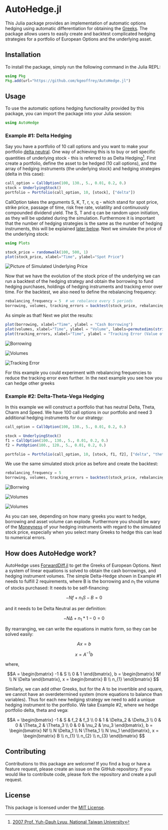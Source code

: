 

# AutoHedge.jl
This Julia package provides an implementation of automatic options hedging using automatic differentiation for obtaining the [Greeks](https://en.wikipedia.org/wiki/Greeks_(finance)). The package allows users to easily create and backtest complicated hedging strategies for a portfolio of European Options and the underlying asset.

## Installation
To install the package, simply run the following command in the Julia REPL:

```julia
using Pkg
Pkg.add(url="https://github.com/kgeoffrey/AutoHedge.jl")
```


## Usage
To use the automatic options hedging functionality provided by this package, you can import the package into your Julia session:

```julia
using AutoHedge
```

### Example #1: Delta Hedging
Say you have a portfolio of 10 call options and you want to make your portfolio [delta neutral](https://en.wikipedia.org/wiki/Delta_neutral). One way of achieving this is to buy or sell specific quantities of underlying stock - this is referred to as Delta Hedging[^1]. First create a portfolio, define the asset to be hedged (10 call options), and the array of hedging instruments (the underlying stock) and hedging strategies (delta in this case):

```julia
call_option = CallOption(100, 130., 5., 0.01, 0.2, 0.)
stock = UnderlyingStock()
portfolio = Portfolio(call_option, 10, [stock], ["delta"])
```

CallOption takes the arguments S, K, T, r, v, q - which stand for spot price, strike price, passage of time, risk free rate, volatility and continuously compounded dividend yield. The S, T and q can be random upon initiation, as they will be updated during the simulation. Furthermore it is important that the number of hedging strategies is the same as the number of hedging instruments, this will be explained [later below](#How-does-AutoHedge-work?). Next we simulate the price of the underlying stock:

```julia
using Plots

stock_price = randomwalk(100, 500, 1)
plot(stock_price, xlabel="Time", ylabel="Spot Price")
```
![Picture of Simulated Underlying Price](https://i.imgur.com/5UovmfY.png)

Now that we have the evolution of the stock price of the underlying we can run a backtest of the hedging strategy and obtain the borrowing to fund hedging purchases, holdings of hedging instruments and tracking error over time. For the backtest, we also need to define the rebalancing frequency:

```julia
rebalancing_frequency = 5  # we rebalance every 5 periods
borrowing, volumes, tracking_errors = backtest(stock_price, rebalancing_frequency, portfolio)
```
As simple as that! Next we plot the results:
```julia
plot(borrowing, xlabel="Time", ylabel = "Cash Borrowing")
plot(volumes, xlabel="Time", ylabel = "Volume", labels=permutedims(string.(typeof.(portfolio.hedging_instruments))))
plot(tracking_errors, xlabel="Time", ylabel = "Tracking Error (Value of Portfolio)")
```

![Borrowing](https://i.imgur.com/ShXL0H5.png)

![Volumes](https://i.imgur.com/ARyYimo.png)

![Tracking Error](https://i.imgur.com/eSiDshV.png)

For this example you could experiment with rebalancing frequencies to reduce the tracking error even further. In the next example you see how you can hedge other greeks

### Example #2: Delta-Theta-Vega Hedging

In this example we will construct a portfolio that has neutral Delta, Theta, Charm and Speed. We have 100 call options in our portfolio and need 3 additional hedging instruments for our strategy:

```julia
call_option = CallOption(100, 130., 5., 0.01, 0.2, 0.)

stock = UnderlyingStock()
f1 = CallOption(100., 130., 5., 0.01, 0.2, 0.)
f2 = PutOption(100., 120., 5., 0.01, 0.2, 0.)

portfolio = Portfolio(call_option, 10, [stock, f1, f2], ["delta", "theta", "vega"])
```
We use the same simulated stock price as before and create the backtest:
```julia
rebalancing_frequency = 5
borrowing, volumes, tracking_errors = backtest(stock_price, rebalancing_frequency, portfolio)
```

![Borrwing](https://i.imgur.com/SrvcTyE.png)

![Volumes](https://i.imgur.com/KljWlfz.png)

![Volumes](https://i.imgur.com/GT1s76M.png)

As you can see, depending on how many greeks you want to hedge, borrowing and asset volume can explode. Furthermore you should be wary of the [Moneyness](https://en.wikipedia.org/wiki/Moneyness) of your hedging instruments with regard to the simulated stock price, especially when you select many Greeks to hedge this can lead to numerical errors.


## How does AutoHedge work?

AutoHedge uses [ForwardDiff.jl](https://github.com/JuliaDiff/ForwardDiff.jl) to get the Greeks of European Options. Next a system of linear equations is solved to obtain the cash borrowings, and hedging instrument volumes. The simple Delta-Hedge shown in Example #1 needs to fulfill 2 requirements, where B is the borrowing and $n_{1}$ the volume of stocks purchased:
It needs to be self-financing:
```math
-Nf + n_{1}S - B = 0
```
and it needs to be Delta Neutral as per definition:
```math
-N\Delta + n_{1} * 1 - 0 = 0
```

By rearranging, we can write the equations in matrix form, so they can be solved easily:

```math
Ax = b
```
```math
x = A^{-1} b
```
where,
```math
A = \begin{bmatrix} -1 & S \\ 0 & 1 \end{bmatrix}, b =  \begin{bmatrix} Nf \\ N \Delta \end{bmatrix}, x =  \begin{bmatrix} B  \\ n_{1} \end{bmatrix}  
```

Similarly, we can add other Greeks, but for the A to be invertible and square, we cannot have an overdetermined system (more equations to balance than variables). Thus for each new hedging strategy we need to add a unique hedging instrument to the portfolio. We take Example #2, where we hedge portfolio delta, theta and vega:

```math
A = \begin{bmatrix} -1 & S & f_2 & f_3 \\ 0 & 1  & \Delta_2 & \Delta_3 \\ 0 & 0  & \Theta_2 & \Theta_3 \\ 0 & 0  & \nu_2 & \nu_3
 \end{bmatrix}, b =  \begin{bmatrix} Nf \\ N \Delta_1 \\ N \Theta_1 \\ N \nu_1  \end{bmatrix}, x =  \begin{bmatrix} B  \\ n_{1}  \\ n_{2}  \\ n_{3} \end{bmatrix}  
```

[^1]: [2007 Prof. Yuh-Dauh Lyuu, National Taiwan University](https://www.csie.ntu.edu.tw/~lyuu/finance1/2007/20070509.pdf)

## Contributing
Contributions to this package are welcome! If you find a bug or have a feature request, please create an issue on the GitHub repository. If you would like to contribute code, please fork the repository and create a pull request.

## License
This package is licensed under the [MIT License](https://opensource.org/license/mit/).
